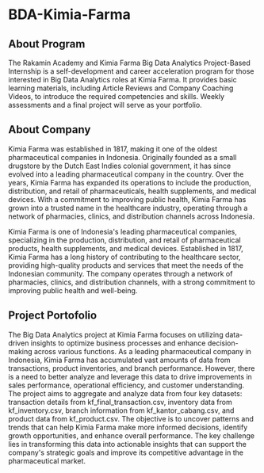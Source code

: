 # BDA-Kimia-Farma
## About Program
The Rakamin Academy and Kimia Farma Big Data Analytics Project-Based Internship is a self-development and career acceleration program for those interested in Big Data Analytics roles at Kimia Farma. It provides basic learning materials, including Article Reviews and Company Coaching Videos, to introduce the required competencies and skills. Weekly assessments and a final project will serve as your portfolio.

## About Company
Kimia Farma was established in 1817, making it one of the oldest pharmaceutical companies in Indonesia. Originally founded as a small drugstore by the Dutch East Indies colonial government, it has since evolved into a leading pharmaceutical company in the country. Over the years, Kimia Farma has expanded its operations to include the production, distribution, and retail of pharmaceuticals, health supplements, and medical devices. With a commitment to improving public health, Kimia Farma has grown into a trusted name in the healthcare industry, operating through a network of pharmacies, clinics, and distribution channels across Indonesia.

Kimia Farma is one of Indonesia's leading pharmaceutical companies, specializing in the production, distribution, and retail of pharmaceutical products, health supplements, and medical devices. Established in 1817, Kimia Farma has a long history of contributing to the healthcare sector, providing high-quality products and services that meet the needs of the Indonesian community. The company operates through a network of pharmacies, clinics, and distribution channels, with a strong commitment to improving public health and well-being.

## Project Portofolio
The Big Data Analytics project at Kimia Farma focuses on utilizing data-driven insights to optimize business processes and enhance decision-making across various functions. As a leading pharmaceutical company in Indonesia, Kimia Farma has accumulated vast amounts of data from transactions, product inventories, and branch performance. However, there is a need to better analyze and leverage this data to drive improvements in sales performance, operational efficiency, and customer understanding. The project aims to aggregate and analyze data from four key datasets: transaction details from kf_final_transaction.csv, inventory data from kf_inventory.csv, branch information from kf_kantor_cabang.csv, and product data from kf_product.csv. The objective is to uncover patterns and trends that can help Kimia Farma make more informed decisions, identify growth opportunities, and enhance overall performance. The key challenge lies in transforming this data into actionable insights that can support the company's strategic goals and improve its competitive advantage in the pharmaceutical market.
